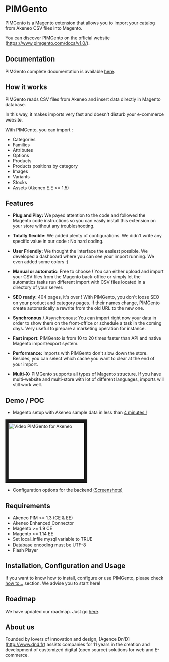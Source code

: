 # PIMGento

PIMGento is a Magento extension that allows you to import your catalog from Akeneo CSV files into Magento.

You can discover PIMGento on the official website (https://www.pimgento.com/docs/v1.0/).

## Documentation

PIMGento complete documentation is available [here](doc/summary.md).

## How it works

PIMGento reads CSV files from Akeneo and insert data directly in Magento database.

In this way, it makes imports very fast and doesn't disturb your e-commerce website.

With PIMGento, you can import :
* Categories
* Families
* Attributes
* Options
* Products
* Products positions by category
* Images
* Variants
* Stocks
* Assets (Akeneo E.E >= 1.5)

## Features

* **Plug and Play:** We payed attention to the code and followed the Magento code instructions so you can easily install this extension on your store without any troubleshooting.

* **Totally flexible:** We added plenty of configurations. We didn't write any specific value in our code : No hard coding.

* **User Friendly:** We thought the interface the easiest possible. We developed a dashboard where you can see your import running. We even added some colors :)

* **Manual or automatic:** Free to choose ! You can either upload and import your CSV files from the Magento back-office or simply let the automatics tasks run different import with CSV files located in a directory of your server.

* **SEO ready:** 404 pages, it's over ! With PIMGento, you don't loose SEO on your product and category pages. If their names change, PIMGento create automatically a rewrite from the old URL to the new one.

* **Synchronous** / Asynchronous: You can import right now your data in order to show them on the front-office or schedule a task in the coming days. Very useful to prepare a marketing operation for instance.

* **Fast import:** PIMGento is from 10 to 20 times faster than API and native Magento import/export system.

* **Performance:** Imports with PIMGento don't slow down the store. Besides, you can select which cache you want to clear at the end of your import.

* **Multi-X:** PIMGento supports all types of Magento structure. If you have multi-website and multi-store with lot of different languages, imports will still work well.

## Demo / POC
* Magento setup with Akeneo sample data in less than [4 minutes !](https://www.youtube.com/watch?v=MpC01qVIVFA)

<a href="http://www.youtube.com/watch?feature=player_embedded&v=MpC01qVIVFA
" target="_blank"><img src="http://img.youtube.com/vi/MpC01qVIVFA/0.jpg" 
alt="Video PIMGento for Akeneo" width="240" height="180" border="10" /></a>

* Configuration options for the backend [(Screenshots)](http://imgur.com/a/OUnNl)

## Requirements

* Akeneo PIM >= 1.3 (CE & EE)
* Akeneo Enhanced Connector
* Magento >= 1.9 CE
* Magento >= 1.14 EE
* Set local_infile mysql variable to TRUE
* Database encoding must be UTF-8
* Flash Player

## Installation, Configuration and Usage

If you want to know how to install, configure or use PIMGento, please check [how to...](doc/important_stuff/how_to.md) section. We advise you to start here!

## Roadmap

We have updated our roadmap. Just go [here](doc/important_stuff/roadmap.md).

## About us

Founded by lovers of innovation and design, [Agence Dn'D] (http://www.dnd.fr) assists companies for 11 years in the creation and development of customized digital (open source) solutions for web and E-commerce.
